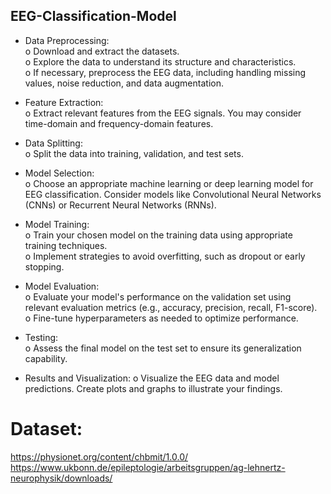 ## EEG-Classification-Model

* Data Preprocessing: <br>
o Download and extract the datasets. <br>
o Explore the data to understand its structure and characteristics. <br>
o If necessary, preprocess the EEG data, including handling missing values, noise reduction, and data augmentation. <br>

* Feature Extraction: <br>
o Extract relevant features from the EEG signals. You may consider time-domain and frequency-domain features.<br>

* Data Splitting: <br>
o Split the data into training, validation, and test sets. <br>

* Model Selection: <br>
o Choose an appropriate machine learning or deep learning model for EEG classification. Consider models like Convolutional Neural Networks (CNNs) or Recurrent Neural Networks (RNNs). <br>

* Model Training: <br>
o Train your chosen model on the training data using appropriate training techniques. <br>
o Implement strategies to avoid overfitting, such as dropout or early stopping. <br>

* Model Evaluation: <br>
o Evaluate your model's performance on the validation set using relevant evaluation metrics (e.g., accuracy, precision, recall, F1-score). <br>
o Fine-tune hyperparameters as needed to optimize performance. <br>

* Testing: <br>
o Assess the final model on the test set to ensure its generalization capability. <br>

* Results and Visualization: 
o Visualize the EEG data and model predictions. Create plots and graphs to illustrate your findings.<br>

# Dataset:
https://physionet.org/content/chbmit/1.0.0/
https://www.ukbonn.de/epileptologie/arbeitsgruppen/ag-lehnertz-neurophysik/downloads/
